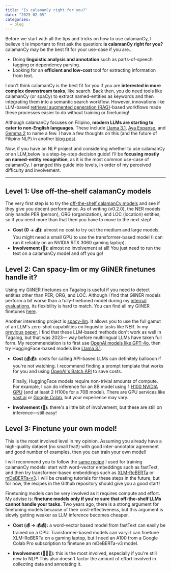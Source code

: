 ```yaml
---
title: "Is calamanCy right for you?"
date: "2025-02-05"
categories:
  - blog
---
```


Before we start with all the tips and tricks on how to use calamanCy, I believe it is important to first ask the question: **is calamanCy right for you?**
calamanCy may be the best fit for your use-case if you are...

- Doing **linguistic analysis and annotation** such as parts-of-speech tagging or dependency parsing.
- Looking for an **efficient and low-cost** tool for extracting information from text.

I don't think calamanCy is the best fit for you if you are **interested in more complex downstream tasks**, like search.
Back then, you do need tools like calamanCy (or spaCy) to extract named-entities as keywords and then integrating them into a semantic search workflow.
However, innovations like LLM-based [retrieval augmented generation (RAG)](https://en.wikipedia.org/wiki/Retrieval-augmented_generation)-based workflows made these processes easier to do without training or finetuning!

Although calamanCy focuses on Filipino, **modern LLMs are starting to cater to non-English languages**.
These include [Llama 3.1](https://ai.meta.com/blog/meta-llama-3-1/), [Aya Expanse](https://cohere.com/blog/aya-expanse-connecting-our-world), and [Gemma 2](https://ai.google.dev/gemma) to name a few.
I have a few thoughts on this (and the future of Filipino NLP) in another [blog post](https://ljvmiranda921.github.io/notebook/2024/12/17/filipino-llm/).

Now, if you have an NLP project and considering whether to use calamanCy or an LLM,below is a step-by-step decision guide!
I'll be **focusing mostly on named-entity recognition**, as it is the most common use-case of calamanCy.
I arranged this guide into levels, in order of my perceived difficulty and involvement.

---

## Level 1: Use off-the-shelf calamanCy models

The very first step is to try the [off-the-shelf calamanCy models](https://huggingface.co/collections/ljvmiranda921/calamancy-models-for-tagalog-nlp-65629cc46ef2a1d0f9605c87) and see if they give you decent performance.
As of writing (v0.2.0), the NER models only handle PER (person), ORG (organization), and LOC (location) entities, so if you need more than that then you have to move to the next step!

- **Cost (0 &rarr; 💰):** almost no cost to try out the medium and large models. You might need a small GPU to use the transformer-based model (I can run it reliably on an NVIDIA RTX 3060 gaming laptop).
- **Involvement (💪):** almost no involvement at all! You just need to run the text on a calamanCy model and off you go!

## Level 2: Can spacy-llm or my GliNER finetunes handle it?

Using my GliNER finetunes on Tagalog is useful if you need to detect entities other than PER, ORG, and LOC.
Although I find that GliNER models perform a bit worse than a fully-finetuned model during my [internal evaluations](https://ljvmiranda921.github.io/calamanCy/news/gliner/), its flexibility is hard to match.
You can find all my GliNER finetunes [here](https://huggingface.co/ljvmiranda921/tl_gliner_large).

Another interesting project is [spacy-llm](https://github.com/explosion/spacy-llm).
It allows you to use the full gamut of an LLM's zero-shot capabilities on linguistic tasks like NER.
In my [previous paper](https://aclanthology.org/2023.sealp-1.2.pdf), I find that these LLM-based methods don't work as well in Tagalog, but that was 2023&mdash; way before multilingual LLMs have taken full form.
My recommendation is to first use [OpenAI models like GPT-4o](https://github.com/explosion/spacy-llm/tree/main/usage_examples/ner_v3_openai), then try HuggingFace-based models like [Llama 3.1](https://github.com/explosion/spacy-llm/blob/main/spacy_llm/models/hf/openllama.py).

- **Cost (💰💰):** costs for calling API-based LLMs can definitely ballooon if you're not watching. I recommend finding a prompt template that works for you and using [OpenAI's Batch API](https://platform.openai.com/docs/guides/batch) to save costs.

  Finally, HuggingFace models require non-trivial amounts of compute.
  For example, I can do inference for an 8B model using 1 [H100 NVIDIA GPU](https://www.nvidia.com/en-us/data-center/h100/) (and at least 2 H100s for a 70B model).
  There are GPU services like [vast.ai](https://vast.ai) or [Google Colab](https://colab.google/), but your experience may vary.

- **Involvement (💪):** there's a little bit of involvement, but these are still on inference&mdash;still easy!

## Level 3: Finetune your own model!

This is the most involved level in my opinion.
Assuming you already have a high-quality dataset (no small feat!) with good inter-annotator agreement and good number of examples, then you can train your own model!

I will recommend you to follow the [same recipe](https://github.com/ljvmiranda921/calamanCy/tree/master/models/v0.2.0) I used for training calamanCy models: start with word-vector embeddings such as fastText, and then try transformer-based embeddings such as [XLM-RoBERTa](https://huggingface.co/FacebookAI/xlm-roberta-base) or [mDeBERTa-v3](https://huggingface.co/microsoft/mdeberta-v3-base).
I will be creating tutorials for these steps in the future, but for now, the recipes in the Github repository should give you a good start!

Finetuning models can be very involved as it requires compute and effort.
My advise is: **finetune models only if you're sure that off-the-shelf LLMs cannot handle your tasks.** Two years ago, there is a strong argument for finetuning models because of their cost-effectiveness, but this argument is slowly getting weaker as LLM inference becomes cheaper.

- **Cost (💰 &rarr; 💰💰):** a word-vector based model from fastText can easily be trained on a CPU. Transformer-based models can vary: I can finetune XLM-RoBERTa on a gaming laptop, but I need an A100 from a Google Colab Pro subscription to finetune an mDeBERTa-v3 model.

- **Involvement (💪💪💪):** this is the most involved, especially if you're still new to NLP! This also doesn't factor the amount of effort involved in collecting data and annotating it.
